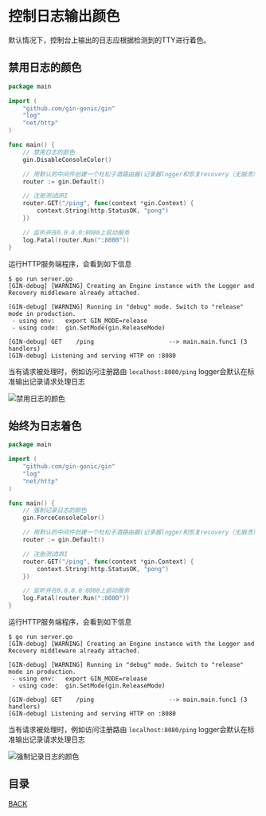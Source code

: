 # 控制日志输出颜色

默认情况下，控制台上输出的日志应根据检测到的TTY进行着色。

## 禁用日志的颜色

```go
package main

import (
	"github.com/gin-gonic/gin"
	"log"
	"net/http"
)

func main() {
	// 禁用日志的颜色
	gin.DisableConsoleColor()

	// 用默认的中间件创建一个杜松子酒路由器(记录器logger和恢复recovery（无崩溃）中间件)
	router := gin.Default()

	// 注册测试URI
	router.GET("/ping", func(context *gin.Context) {
		context.String(http.StatusOK, "pong")
	})

	// 监听并在0.0.0.0:8080上启动服务
	log.Fatal(router.Run(":8080"))
}
```

运行HTTP服务端程序，会看到如下信息

```text
$ go run server.go 
[GIN-debug] [WARNING] Creating an Engine instance with the Logger and Recovery middleware already attached.

[GIN-debug] [WARNING] Running in "debug" mode. Switch to "release" mode in production.
 - using env:   export GIN_MODE=release
 - using code:  gin.SetMode(gin.ReleaseMode)

[GIN-debug] GET    /ping                     --> main.main.func1 (3 handlers)
[GIN-debug] Listening and serving HTTP on :8080
```

当有请求被处理时，例如访问注册路由 `localhost:8080/ping` logger会默认在标准输出记录请求处理日志

![禁用日志的颜色](https://lucklit.oss-cn-beijing.aliyuncs.com/written/Snip20191217_5.png)

## 始终为日志着色

```go
package main

import (
	"github.com/gin-gonic/gin"
	"log"
	"net/http"
)

func main() {
	// 强制记录日志的颜色
	gin.ForceConsoleColor()

	// 用默认的中间件创建一个杜松子酒路由器(记录器logger和恢复recovery（无崩溃）中间件)
	router := gin.Default()

	// 注册测试URI
	router.GET("/ping", func(context *gin.Context) {
		context.String(http.StatusOK, "pong")
	})

	// 监听并在0.0.0.0:8080上启动服务
	log.Fatal(router.Run(":8080"))
}
```

运行HTTP服务端程序，会看到如下信息

```text
$ go run server.go 
[GIN-debug] [WARNING] Creating an Engine instance with the Logger and Recovery middleware already attached.

[GIN-debug] [WARNING] Running in "debug" mode. Switch to "release" mode in production.
 - using env:   export GIN_MODE=release
 - using code:  gin.SetMode(gin.ReleaseMode)

[GIN-debug] GET    /ping                     --> main.main.func1 (3 handlers)
[GIN-debug] Listening and serving HTTP on :8080
```

当有请求被处理时，例如访问注册路由 `localhost:8080/ping` logger会默认在标准输出记录请求处理日志

![强制记录日志的颜色](https://lucklit.oss-cn-beijing.aliyuncs.com/written/Snip20191217_4.png)

## 目录

[BACK](../GolangGin.md)